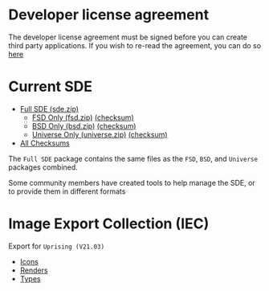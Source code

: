 # Developer license agreement

The developer license agreement must be signed before you can create third party applications. If you wish to re-read the agreement, you can do so [here](/license-agreement)

# Current SDE

- [Full SDE (sde.zip)](https://eve-static-data-export.s3-eu-west-1.amazonaws.com/tranquility/sde.zip)
    - [FSD Only (fsd.zip)](https://eve-static-data-export.s3-eu-west-1.amazonaws.com/tranquility/fsd.zip)
    [(checksum)](https://eve-static-data-export.s3-eu-west-1.amazonaws.com/tranquility/fsd.zip.checksum)
    - [BSD Only (bsd.zip)](https://eve-static-data-export.s3-eu-west-1.amazonaws.com/tranquility/bsd.zip)
    [(checksum)](https://eve-static-data-export.s3-eu-west-1.amazonaws.com/tranquility/bsd.zip.checksum)
    - [Universe Only (universe.zip)](https://eve-static-data-export.s3-eu-west-1.amazonaws.com/tranquility/universe.zip)
    [(checksum)](https://eve-static-data-export.s3-eu-west-1.amazonaws.com/tranquility/universe.zip.checksum)
- [All Checksums](https://eve-static-data-export.s3-eu-west-1.amazonaws.com/tranquility/checksum)

The `Full SDE` package contains the same files as the `FSD`, `BSD`, and `Universe` packages combined.

Some community members have created tools to help manage the SDE, or to provide them in different formats

# Image Export Collection (IEC)

Export for `Uprising (V21.03)`

- [Icons](https://web.ccpgamescdn.com/aws/developers/Uprising_V21.03_Icons.zip)
- [Renders](https://web.ccpgamescdn.com/aws/developers/Uprising_V21.03_Renders.zip)
- [Types](https://web.ccpgamescdn.com/aws/developers/Uprising_V21.03_Types.zip)
